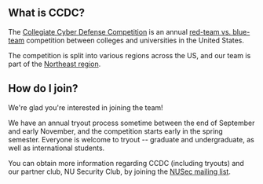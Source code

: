 ## What is CCDC?
The [Collegiate Cyber Defense Competition][ccdc] is an annual [red-team vs. blue-team][redblue] competition between colleges and universities in the United States.

The competition is split into various regions across the US, and our team is part of the [Northeast region][ne-region].

[ccdc]: https://www.nationalccdc.org/
[redblue]: https://securitytrails.com/blog/cybersecurity-red-blue-team
[ne-region]: https://neccdl.org/neccdc/


## How do I join?

We're glad you're interested in joining the team!

We have an annual tryout process sometime between the end of September and early November, and the competition starts early in the spring semester.
Everyone is welcome to tryout -- graduate and undergraduate, as well as international students.

You can obtain more information regarding CCDC (including tryouts) and our partner club, NU Security Club, by joining the [NUSec mailing list][mailing-list].

[mailing-list]: http://eepurl.com/gDtvtb
